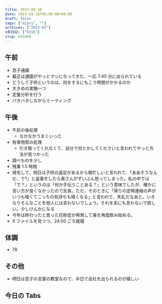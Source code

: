 ```yaml
---
title: 2023-03-16
date: 2023-03-16T00:00:00+09:00
draft: false
tags: ["diary", ""]
archives: ["2023-03"]
n年日記: ["0316"]
slug: 601668
---
```


## 午前

- 息子通園
- 最近は通園がやっとマシになってきた、一応 7:40 分に出られている
- どうして子供というのは、何をするにもこう時間がかかるのか
- 大きめの実験一つ
- 定量分析を行う
- バタバタしながらミーティング

## 午後

- 午前の後処理
  - なかなかうまくいった
- 有害物質の処理
  - 引き取ってくれなくて、自分で何とかしてくださいと言われてやっと方法が見つかった
- 調べものを少し
- 残業 1.5 時間
- 帰宅して、明日は子供の遠足があるから朝忙しいと言われて、「ああそうなんだ、で?」と返事をしたら奥さんがずいぶん怒ってしまった。私の中では「で？」というのは「何か手伝うことある？」という意味でしたが、確かに言い方が良くなかったので反省。ただ、そのときに「帰りの定時連絡の声がいつも暗くてこっちの気持ちも暗くなる」と言われて、失礼だなあと。いきなりそんなことを他人には言わないでしょう。それを夫にも言わないで欲しい。少しけんかになる
- 今年は終わったと思った花粉症が再発して薬を再度飲み始める。
- X ファイルを見つつ、24:00 ごろ就寝

## 体調

- 78

## その他

- 明日は息子の言葉の教室なので、半日で会社を出られるのが嬉しい

## 今日の Tabs
